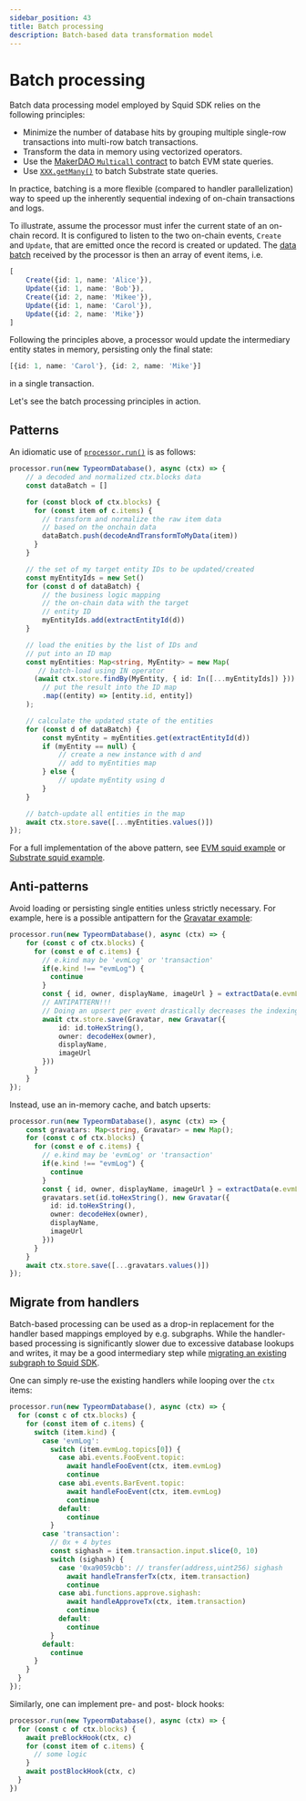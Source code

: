 ```yaml
---
sidebar_position: 43
title: Batch processing
description: Batch-based data transformation model 
---
```


# Batch processing

Batch data processing model employed by Squid SDK relies on the following principles:

- Minimize the number of database hits by grouping multiple single-row transactions into multi-row batch transactions.
- Transform the data in memory using vectorized operators.
- Use the [MakerDAO `Multicall` contract](/evm-indexing/query-state) to batch EVM state queries.
- Use [`XXX.getMany()`](/substrate-indexing/storage-state-calls) to batch Substrate state queries.

In practice, batching is a more flexible (compared to handler parallelization) way to speed up the inherently sequential indexing of on-chain transactions and logs. 

To illustrate, assume the processor must infer the current state of an on-chain record. It is configured to listen to the two on-chain events, `Create` and `Update`, that are emitted once the record is created or updated. The [data batch](/basics/processor-context/#ctxblocks) received by the processor is then an array of event items, i.e.
```ts
[
    Create({id: 1, name: 'Alice'}), 
    Update({id: 1, name: 'Bob'}),
    Create({id: 2, name: 'Mikee'}), 
    Update({id: 1, name: 'Carol'}), 
    Update({id: 2, name: 'Mike'})
]
``` 
Following the principles above, a processor would update the intermediary entity states in memory, persisting only the final state:
```ts
[{id: 1, name: 'Carol'}, {id: 2, name: 'Mike'}]
```
in a single transaction. 

Let's see the batch processing principles in action.

## Patterns

An idiomatic use of [`processor.run()`](/basics/squid-processor) is as follows:

```ts
processor.run(new TypeormDatabase(), async (ctx) => {
    // a decoded and normalized ctx.blocks data
    const dataBatch = []

    for (const block of ctx.blocks) {
      for (const item of c.items) {
        // transform and normalize the raw item data
        // based on the onchain data
        dataBatch.push(decodeAndTransformToMyData(item))
      }
    }

    // the set of my target entity IDs to be updated/created
    const myEntityIds = new Set()
    for (const d of dataBatch) {
        // the business logic mapping 
        // the on-chain data with the target
        // entity ID
        myEntityIds.add(extractEntityId(d))
    }

    // load the enities by the list of IDs and 
    // put into an ID map
    const myEntities: Map<string, MyEntity> = new Map(
       // batch-load using IN operator
      (await ctx.store.findBy(MyEntity, { id: In([...myEntityIds]) }))
        // put the result into the ID map
        .map((entity) => [entity.id, entity])
    );

    // calculate the updated state of the entities
    for (const d of dataBatch) {
        const myEntity = myEntities.get(extractEntityId(d))
        if (myEntity == null) {
            // create a new instance with d and
            // add to myEntities map
        } else {
            // update myEntity using d
        }
    }

    // batch-update all entities in the map
    await ctx.store.save([...myEntities.values()])
});
```

For a full implementation of the above pattern, see [EVM squid example](https://github.com/belopash/evm-logs-example/blob/master/src/processor.ts) or [Substrate squid example](https://github.com/subsquid/squid-substrate-examples/tree/master/1-events).

## Anti-patterns

Avoid loading or persisting single entities unless strictly necessary. For example, here is a possible antipattern for the [Gravatar example](https://github.com/subsquid/gravatar-squid):

```ts 
processor.run(new TypeormDatabase(), async (ctx) => {
    for (const c of ctx.blocks) {
      for (const e of c.items) {
        // e.kind may be 'evmLog' or 'transaction'
        if(e.kind !== "evmLog") {
          continue
        }
        const { id, owner, displayName, imageUrl } = extractData(e.evmLog)
        // ANTIPATTERN!!! 
        // Doing an upsert per event drastically decreases the indexing speed
        await ctx.store.save(Gravatar, new Gravatar({
            id: id.toHexString(),
            owner: decodeHex(owner),
            displayName,
            imageUrl
        }))
      }
    }
});
```

Instead, use an in-memory cache, and batch upserts:
```ts
processor.run(new TypeormDatabase(), async (ctx) => {
    const gravatars: Map<string, Gravatar> = new Map();
    for (const c of ctx.blocks) {
      for (const e of c.items) {
        // e.kind may be 'evmLog' or 'transaction'
        if(e.kind !== "evmLog") {
          continue
        }
        const { id, owner, displayName, imageUrl } = extractData(e.evmLog)
        gravatars.set(id.toHexString(), new Gravatar({
          id: id.toHexString(),
          owner: decodeHex(owner),
          displayName,
          imageUrl
        })) 
      }
    }
    await ctx.store.save([...gravatars.values()])
});
```

## Migrate from handlers

Batch-based processing can be used as a drop-in replacement for the handler based mappings employed by e.g. subgraphs. While the handler-based processing is significantly slower due to excessive database lookups and writes, it may be a good intermediary step while [migrating an existing subgraph to Squid SDK](/migrate/migrate-subgraph/).

One can simply re-use the existing handlers while looping over the `ctx` items:

```ts
processor.run(new TypeormDatabase(), async (ctx) => {
  for (const c of ctx.blocks) {
    for (const item of c.items) {
      switch (item.kind) {
        case 'evmLog':
          switch (item.evmLog.topics[0]) {
            case abi.events.FooEvent.topic:
              await handleFooEvent(ctx, item.evmLog)
              continue
            case abi.events.BarEvent.topic:
              await handleFooEvent(ctx, item.evmLog)
              continue
            default:
              continue
          }
        case 'transaction':
          // 0x + 4 bytes
          const sighash = item.transaction.input.slice(0, 10)
          switch (sighash) {
            case '0xa9059cbb': // transfer(address,uint256) sighash
              await handleTransferTx(ctx, item.transaction)
              continue
            case abi.functions.approve.sighash:
              await handleApproveTx(ctx, item.transaction)
              continue
            default:
              continue
          }  
        default:
          continue
      }
    }
  }
});
```

Similarly, one can implement pre- and post- block hooks:

```ts
processor.run(new TypeormDatabase(), async (ctx) => {
  for (const c of ctx.blocks) {
    await preBlockHook(ctx, c)
    for (const item of c.items) {
      // some logic
    }
    await postBlockHook(ctx, c)
  }
})
```
